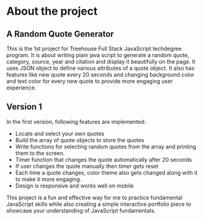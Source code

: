 # About the project
## A Random Quote Generator
This is the 1st project for Treehouse Full Stack JavaScript techdegree program. It is about writing plain java script to generate a random quote, category, source, year and citation and display it beautifully on the page. It uses JSON object to define various attributes of a quote object. It also has features like new quote every 20 seconds and changing background color and text color for every new quote to provide more engaging user experience. 

## Version 1
In the first version, following features are implemented:
- Locate and select your own quotes
- Build the array of quote objects to store the quotes
- Write functions for selecting random quotes from the array and printing them to the screen.
- Timer function that changes the quote automatically after 20 seconds
- If user changes the quote manually then timer gets reset
- Each time a quote changes, color theme also gets changed along with it to make it more engaging.
- Design is responsive and works well on mobile 

This project is a fun and effective way for me to practice fundamental JavaScript skills while also creating a simple interactive portfolio piece to showcase your understanding of JavaScript fundamentals.

